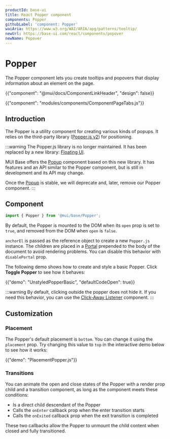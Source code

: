 ```yaml
---
productId: base-ui
title: React Popper component
components: Popper
githubLabel: 'component: Popper'
waiAria: https://www.w3.org/WAI/ARIA/apg/patterns/tooltip/
newUrl: https://base-ui.com/react/components/popover
newName: Popover
---
```


# Popper

<p class="description">The Popper component lets you create tooltips and popovers that display information about an element on the page.</p>

{{"component": "@mui/docs/ComponentLinkHeader", "design": false}}

{{"component": "modules/components/ComponentPageTabs.js"}}

## Introduction

The Popper is a utility component for creating various kinds of popups.
It relies on the third-party library ([Popper.js v2](https://popper.js.org/docs/v2/)) for positioning.

:::warning
The Popper.js library is no longer maintained.
It has been replaced by a new library: [Floating UI](https://floating-ui.com/).

MUI Base offers the [Popup](/base-ui/react-popup/) component based on this new library.
It has features and an API similar to the Popper component, but is still in development and its API may change.

Once the [Popup](/base-ui/react-popup/) is stable, we will deprecate and, later, remove our Popper component.
:::

## Component

```jsx
import { Popper } from '@mui/base/Popper';
```

By default, the Popper is mounted to the DOM when its `open` prop is set to `true`, and removed from the DOM when `open` is `false`.

`anchorEl` is passed as the reference object to create a new `Popper.js` instance.
The children are placed in a [Portal](/base-ui/react-portal/) prepended to the body of the document to avoid rendering problems.
You can disable this behavior with `disablePortal` prop.

The following demo shows how to create and style a basic Popper.
Click **Toggle Popper** to see how it behaves:

{{"demo": "UnstyledPopperBasic", "defaultCodeOpen": true}}

:::warning
By default, clicking outside the popper does not hide it.
If you need this behavior, you can use the [Click-Away Listener](/base-ui/react-click-away-listener/) component.
:::

## Customization

### Placement

The Popper's default placement is `bottom`.
You can change it using the `placement` prop.
Try changing this value to `top` in the interactive demo below to see how it works:

{{"demo": "PlacementPopper.js"}}

### Transitions

You can animate the open and close states of the Popper with a render prop child and a transition component, as long as the component meets these conditions:

- Is a direct child descendant of the Popper
- Calls the `onEnter` callback prop when the enter transition starts
- Calls the `onExited` callback prop when the exit transition is completed

These two callbacks allow the Popper to unmount the child content when closed and fully transitioned.
